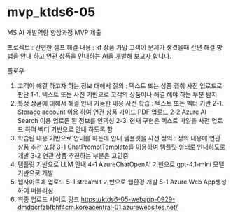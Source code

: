 # mvp_ktds6-05
MS AI 개발역량 향상과정 MVP 제출

프로젝트 : 간편한 셀프 해결
내용 : kt 상품 가입 고객이 문제가 생겼을때 간편 해결 방법을 안내 하고 연관 상품을 안내하는 AI을 개발해 보고자 합니다.

플로우
1. 고객이 해결 하고자 하는 정보 대해서 질의 : 텍스트 또는 상품 캡춰 사진 업로드로 판단
1-1. 텍스트 또는 사진 기반으로 고객의 상품이나 해결 해야 하는 부분 탐지
2. 특정 상품에 대해서 해결 안내 가능한 내용 사전 학습 : 텍스트 또는 벡터 기반
2-1. Storage account 이용 하여 연관 상품 가이드 PDF 업로드
2-2 Azure AI Search 이용 업로든 된 정보를 인덱싱
2-3. 현재 구현은 텍스트 파일을 사전 업로드 하여 벡터 기반으로 안내 하도록 함   
3. 학습된 내용 기반으로 안내를 하는데 안내 템플릿을 사전 정의 : 정의 내용에 연관 상품 추천 포함
3-1 ChatPromptTemplate을 이용하여 템플릿 형태로 안내하도로 개발
3-2 연관 상품 추천하는 부분은 고민중
4. 템플릿 기반으로 LLM 안내
4-1 AzureChatOpenAI 기반으로 gpt-4.1-mini 모델기반으로 개발
5. 웹사이트에 업로드
5-1 streamlit 기반으로 웹환경 개발
5-1 Azure Web App생성하여 퍼블리싱
6. 최종 업로드 사이트 링크
https://ktds6-05-webapp-0929-dmdqcrfzbfbhf4cm.koreacentral-01.azurewebsites.net/

